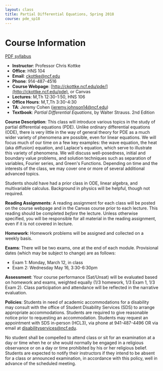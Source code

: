 ```yaml
---
layout: class
title: Partial Differential Equations, Spring 2018
course: pde_sp18
---
```


Course Information
====================================
[PDF syllabus](syllabus.pdf)

- **Instructor**: Professor Chris Kottke
- **Office**: HNS 104
- **Email**: [ckottke@ncf.edu](mailto:ckottke@ncf.edu)
- **Phone**: 914-487-4516
- **Course Webpage**: [http://ckottke.ncf.edu/pde/](http://ckottke.ncf.edu/pde), or Canvas
- **Lectures**: M,Th 12:30-1:50, HNS 106
- **Office Hours**: M,T,Th 3:30-4:30
- **TA**: Jeremy Cohen ([jeremy.johnson14@ncf.edu](mailto:jeremy.johnson14@ncf.edu))
- **Textbook**: *Partial Differential Equations*, by Walter Strauss. 2nd Edition

**Course Description**:
This class will introduce various topics in the study of partial differential equations (PDE). Unlike
ordinary differential equations (ODE), there is very little in the way of general theory for PDE as a much wider
variety of phenomena are possible, even for linear equations. We will focus much of our time on a few key examples:
the wave equation, the heat (aka diffusion) equation, and Laplace's equation, which serve to illustrate this variety of phenomena.
We will discuss well-posedness, initial and boundary value problems, and
solution techniques such as separation of variables, Fourier series, and Green's
Functions. Depending on time and the interests of the class, we may cover one or more of several additional advanced topics.

Students should have had a prior class in ODE, linear algebra, and
multivariable calculus. Background in physics will be helpful, though not
required.

**Reading Assignments**: 
A reading assignment for each class will be posted on the course webpage and in
the Canvas course prior to each lecture. This reading should be completed
*before* the lecture. Unless otherwise specified, you will be responsible for 
all material in the reading assignment, even if it is not covered in lecture.

**Homework**:
Homework problems will be assigned and collected on a weekly basis.

**Exams**: There will be two exams, one at the end of each module. 
Provisional dates (which may be subject to change) are as follows:

- Exam 1: Monday, March 12, in class
- Exam 2: Wednesday May 16, 3:30-6:30pm

**Assessment**: 
Your course performance (Sat/Unsat) will be evaluated based on homework and
exams, weighted equally (1/3 homework, 1/3 Exam 1, 1/3 Exam 2).  Class
participation and attendance will be reflected in the narrative evaluation.

**Policies**: 
Students in need of academic accommodations for a disability may consult with the office of Student
Disability Services (SDS) to arrange appropriate accommodations. Students are required to give
reasonable notice prior to requesting an accommodation. Students may request an appointment with
SDS in-person (HCL3), via phone at 941-487-4496 OR via email at disabilityservices@ncf.edu.

No student shall be compelled to attend class or sit for an examination at a
day or time when he or she would normally be engaged in a religious observance
or on a day or time prohibited by his or her religious belief.  Students are
expected to notify their instructors if they intend to be absent for a class or
announced examination, in accordance with this policy, well in advance of the scheduled
meeting.

